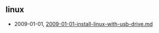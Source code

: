 ## linux
* 2009-01-01, [2009-01-01-install-linux-with-usb-drive.md](../posts/2009-01-01-install-linux-with-usb-drive.md)